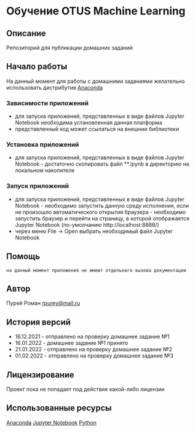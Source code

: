# Обучение OTUS Machine Learning

## Описание

Репозиторий для публикации домашних заданий

## Начало работы

На данный момент для работы с домашними заданиями желательно использовать дистрибутив [Anaconda](https://www.anaconda.com)

### Зависимости приложений

- для запуска приложений, представленных в виде файлов Jupyter Notebook необходима установленная данная платформа
- представленный код может ссылаться на внешние библиотеки

### Установка приложений

- для запуска приложений, представленных в виде файлов Jupyter Notebook - достаточно скопировать файл **.ipynb в директорию на локальном накопителе

### Запуск приложений

- для запуска приложений, представленных в виде файлов Jupyter Notebook - необходимо запустить данную среду исполнения, если не произошло автоматического открытия браузера - необходимо запустить браузер и перейти на страницу, в которой отображается Jupyter Notebook (по-умолчанию http://localhost:8888/)
- через меню File -> Open выбрать необходимый файл Jupyter Notebook


## Помощь

```
на данный момент приложения не имеют отдельного вызова документации
```

## Автор

Пурей Роман [rpurey@mail.ru](mailto:rpurey@mail.ru)

## История версий

- 16.12.2021 - отправлено на проверку домашнее задание №1
- 16.01.2022 - домашнее задание №1 принято
- 21.01.2022 - отправлено на проверку домашнее задание №2
- 01.02.2022 - отправлено на проверку домашнее задание №3

## Лицензирование

Проект пока не попадает под действие какой-либо лицензии

## Использованные ресурсы

[Anaconda](https://www.anaconda.com)
[Jupyter Notebook](https://jupyter.org)
[Python](https://www.python.org)
